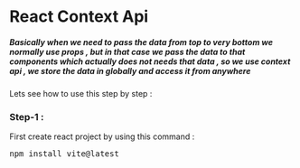 # React Context Api
##### Basically when we need to pass the data from top to very bottom we normally use props , but in that case we pass the data to that components which actually does not needs that data , so we use context api , we store the data in globally and access it from anywhere


Lets see how to use this step by step : 

### Step-1 : 
First create react project by using this command :

 <pre>npm install vite@latest </pre>

